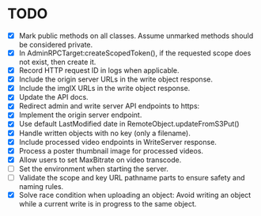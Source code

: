 TODO
====

- [x] Mark public methods on all classes. Assume unmarked methods should be considered private.
- [x] In AdminRPCTarget:createScopedToken(), if the requested scope does not exist, then create it.
- [x] Record HTTP request ID in logs when applicable.
- [x] Include the origin server URLs in the write object response.
- [x] Include the imgIX URLs in the write object response.
- [x] Update the API docs.
- [x] Redirect admin and write server API endpoints to https:
- [x] Implement the origin server endpoint.
- [x] Use default LastModified date in RemoteObject.updateFromS3Put()
- [x] Handle written objects with no key (only a filename).
- [x] Include processed video endpoints in WriteServer response.
- [x] Process a poster thumbnail image for processed videos.
- [x] Allow users to set MaxBitrate on video transcode.
- [ ] Set the environment when starting the server.
- [ ] Validate the scope and key URL pathname parts to ensure safety and naming rules.
- [x] Solve race condition when uploading an object: Avoid writing an object while a current write is in progress to the same object.
